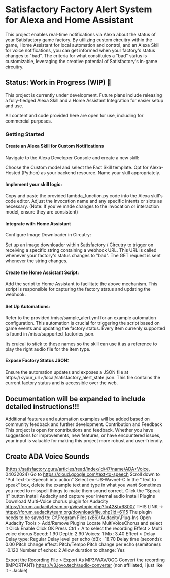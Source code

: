 # Satisfactory Factory Alert System for Alexa and Home Assistant
This project enables real-time notifications via Alexa about the status of your Satisfactory game factory. By utilizing custom circuitry within the game, Home Assistant for local automation and control, and an Alexa Skill for voice notifications, you can get informed when your factory's status changes to "bad". The criteria for what constitutes a "bad" status is customizable, leveraging the creative potential of Satisfactory's in-game circuitry.

## Status: Work in Progress (WIP) 🚧
This project is currently under development. Future plans include releasing a fully-fledged Alexa Skill and a Home Assistant Integration for easier setup and use.

All content and code provided here are open for use, including for commercial purposes.

### Getting Started
#### Create an Alexa Skill for Custom Notifications
Navigate to the Alexa Developer Console and create a new skill:

Choose the Custom model and select the Fact Skill template.
Opt for Alexa-Hosted (Python) as your backend resource.
Name your skill appropriately.
#### Implement your skill logic:

Copy and paste the provided lambda_function.py code into the Alexa skill's code editor.
Adjust the invocation name and any specific intents or slots as necessary. (Note: If you've made changes to the invocation or interaction model, ensure they are consistent)
#### Integrate with Home Assistant

Configure Image Downloader in Circutry:

Set up an image downloader within Satisfactory / Circutry to trigger on receiving a specific string containing a webhook URL. This URL is called whenever your factory's status changes to "bad". The GET request is sent whenever the string changes.
#### Create the Home Assistant Script:

Add the script to Home Assistant to facilitate the above mechanism. This script is responsible for capturing the factory status and updating the webhook.
#### Set Up Automations:

Refer to the provided /misc/sample_alert.yml for an example automation configuration. This automation is crucial for triggering the script based on game events and updating the factory status.
Every Item currenly supported is found in /misc/supported_factories.json.

Its cruical to stick to these names so the skill can use it as a reference to play the right audio file for the item type.

#### Expose Factory Status JSON:

Ensure the automation updates and exposes a JSON file at https://<your_url>/local/satisfactory_alert_state.json. This file contains the current factory status and is accessible over the web.


## Documentation will be expanded to include detailed instructions!!!

Additional features and automation examples will be added based on community feedback and further development.
Contribution and Feedback
This project is open for contributions and feedback. Whether you have suggestions for improvements, new features, or have encountered issues, your input is valuable for making this project more robust and user-friendly.

## Create ADA Voice Sounds
(https://satisfactory.guru/articles/read/index/id/47/name/ADA+Voice, 04032024)
Go to https://cloud.google.com/text-to-speech
Scroll down to "Put Text-to-Speech into action"
Select en-US-Wavnet-C
In the "Text to speak" box, delete the example text and type in what you want
Sometimes you need to misspell things to make them sound correct.
Click the "Speak It" button
Install Audacity and capture your internal audio
Install Plugins
Download Multi-Voice chorus plugin for Audacity
https://forum.audacityteam.org/viewtopic.php?f=42&t=68007
THIS LINK -> https://forum.audacityteam.org/download/file.php?id=6115
The plugin needs to be saved to:
C:\Program Files (x86)\Audacity\Plug-Ins
Open Audacity
Tools > Add/Remove Plugins
Locate MultiVoiceChorus and select it
Click Enable
Click OK
Press Ctrl + A to select the recording
Effect > Multi voice chorus
Speed: 1.90
Depth: 2.90
Voices: 1
Mix: 3.40
Effect > Delay
Delay type: Regular
Delay level per echo (dB): -18.70
Delay time (seconds): 0.00
Pitch change effect: Pitch/Tempo
Pitch change per echo (semitones): -0.120
Number of echos: 2
Allow duration to change: Yes
 

Export the Recording
File > Export As MP3/WAV/OGG
Convert the recording (IMPORTANT)
https://v3.jovo.tech/audio-converter (non affiliated, i just like it - Jackie)